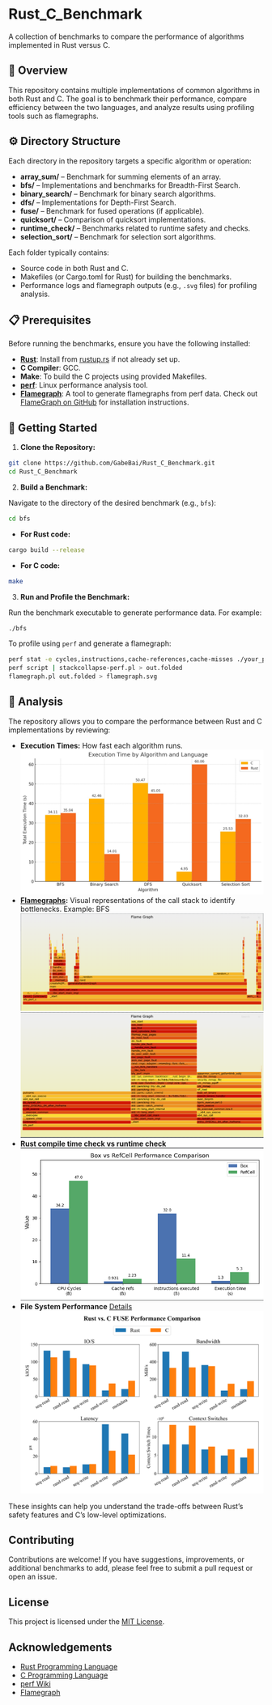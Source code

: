 # Rust_C_Benchmark

A collection of benchmarks to compare the performance of algorithms implemented in Rust versus C.

## 📖 Overview

This repository contains multiple implementations of common algorithms in both Rust and C. The goal is to benchmark their performance, compare efficiency between the two languages, and analyze results using profiling tools such as flamegraphs.

## ⚙️ Directory Structure

Each directory in the repository targets a specific algorithm or operation:

- **array_sum/** – Benchmark for summing elements of an array.
- **bfs/** – Implementations and benchmarks for Breadth-First Search.
- **binary_search/** – Benchmark for binary search algorithms.
- **dfs/** – Implementations for Depth-First Search.
- **fuse/** – Benchmark for fused operations (if applicable).
- **quicksort/** – Comparison of quicksort implementations.
- **runtime_check/** – Benchmarks related to runtime safety and checks.
- **selection_sort/** – Benchmark for selection sort algorithms.

Each folder typically contains:
- Source code in both Rust and C.
- Makefiles (or Cargo.toml for Rust) for building the benchmarks.
- Performance logs and flamegraph outputs (e.g., `.svg` files) for profiling analysis.

##  📋 Prerequisites

Before running the benchmarks, ensure you have the following installed:

- **[Rust](https://doc.rust-lang.org/book/ch04-02-references-and-borrowing.html
)**: Install from [rustup.rs](https://rustup.rs) if not already set up.
- **C Compiler**: GCC.
- **Make**: To build the C projects using provided Makefiles.
- **[perf](https://www.brendangregg.com/perf.html
)**: Linux performance analysis tool.
- **[Flamegraph](https://github.com/brendangregg/FlameGraph)**: A tool to generate flamegraphs from perf data. Check out [FlameGraph on GitHub](https://github.com/brendangregg/FlameGraph) for installation instructions.

## 🚀 Getting Started

1. **Clone the Repository:**

```bash
git clone https://github.com/GabeBai/Rust_C_Benchmark.git
cd Rust_C_Benchmark
```

2. **Build a Benchmark:**

Navigate to the directory of the desired benchmark (e.g., `bfs`):

```bash
cd bfs
```

- **For Rust code:**

```bash
cargo build --release
```

- **For C code:**

```bash
make
```

3. **Run and Profile the Benchmark:**

Run the benchmark executable to generate performance data. For example:

```bash
./bfs
```

To profile using `perf` and generate a flamegraph:

```bash
perf stat -e cycles,instructions,cache-references,cache-misses ./your_program
perf script | stackcollapse-perf.pl > out.folded
flamegraph.pl out.folded > flamegraph.svg
```

## 🧐 Analysis

The repository allows you to compare the performance between Rust and C implementations by reviewing:

- **Execution Times:** How fast each algorithm runs.
![alt text](https://github.com/GabeBai/Rust_C_Benchmark/blob/main/images/Common%20Algorithm%20Execution%20Time.png?raw=true)
- **[Flamegraphs](https://github.com/brendangregg/FlameGraph):** Visual representations of the call stack to identify bottlenecks.
Example: BFS
![alt text](https://github.com/GabeBai/Rust_C_Benchmark/blob/main/images/BFS-C.png?raw=true)
![alt text](https://github.com/GabeBai/Rust_C_Benchmark/blob/main/images/BFS-Rust.png?raw=true)
- **Rust compile time check vs runtime check** 
![alt text](https://github.com/GabeBai/Rust_C_Benchmark/blob/main/images/Rust%20compile%20time%20check%20vs%20runtime%20check.png?raw=true)
- **File System Performance** 
[Details](https://github.com/GabeBai/Rust_C_Benchmark/blob/main/fuse/README.md)
![alt text](https://github.com/GabeBai/Rust_C_Benchmark/blob/main/images/File%20System%20Performance.png?raw=true)

These insights can help you understand the trade-offs between Rust’s safety features and C’s low-level optimizations.

## Contributing

Contributions are welcome! If you have suggestions, improvements, or additional benchmarks to add, please feel free to submit a pull request or open an issue.

## License

This project is licensed under the [MIT License](LICENSE).

## Acknowledgements

- [Rust Programming Language](https://www.rust-lang.org/)
- [C Programming Language](https://en.wikipedia.org/wiki/C_(programming_language))
- [perf Wiki](https://perf.wiki.kernel.org/index.php/Main_Page)
- [Flamegraph](https://github.com/brendangregg/FlameGraph)